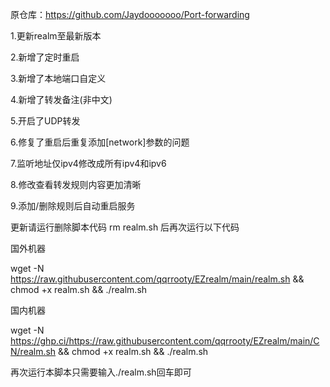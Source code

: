 原仓库：https://github.com/Jaydooooooo/Port-forwarding

1.更新realm至最新版本

2.新增了定时重启

3.新增了本地端口自定义

4.新增了转发备注(非中文)

5.开启了UDP转发

6.修复了重启后重复添加[network]参数的问题

7.监听地址仅ipv4修改成所有ipv4和ipv6

8.修改查看转发规则内容更加清晰

9.添加/删除规则后自动重启服务

更新请运行删除脚本代码 rm realm.sh 后再次运行以下代码

国外机器

wget -N https://raw.githubusercontent.com/qqrrooty/EZrealm/main/realm.sh && chmod +x realm.sh && ./realm.sh

国内机器

wget -N https://ghp.ci/https://raw.githubusercontent.com/qqrrooty/EZrealm/main/CN/realm.sh && chmod +x realm.sh && ./realm.sh

再次运行本脚本只需要输入./realm.sh回车即可
